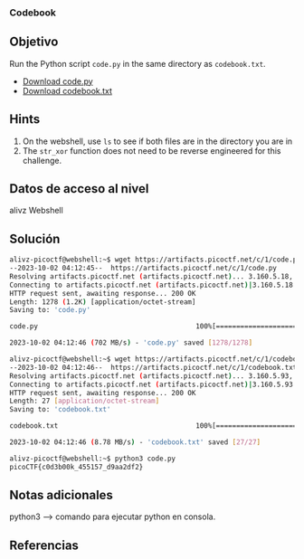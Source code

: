 ### Codebook
## Objetivo
Run the Python script `code.py` in the same directory as `codebook.txt`.

- [Download code.py](https://artifacts.picoctf.net/c/1/code.py)
- [Download codebook.txt](https://artifacts.picoctf.net/c/1/codebook.txt)

## Hints
1. On the webshell, use `ls` to see if both files are in the directory you are in
2. The `str_xor` function does not need to be reverse engineered for this challenge.
## Datos de acceso al nivel
alivz
Webshell
## Solución
```bash
alivz-picoctf@webshell:~$ wget https://artifacts.picoctf.net/c/1/code.py
--2023-10-02 04:12:45--  https://artifacts.picoctf.net/c/1/code.py
Resolving artifacts.picoctf.net (artifacts.picoctf.net)... 3.160.5.18, 3.160.5.71, 3.160.5.93, ...
Connecting to artifacts.picoctf.net (artifacts.picoctf.net)|3.160.5.18|:443... connected.
HTTP request sent, awaiting response... 200 OK
Length: 1278 (1.2K) [application/octet-stream]
Saving to: 'code.py'

code.py                                       100%[==============================================================================================>]   1.25K  --.-KB/s    in 0s      

2023-10-02 04:12:46 (702 MB/s) - 'code.py' saved [1278/1278]

alivz-picoctf@webshell:~$ wget https://artifacts.picoctf.net/c/1/codebook.txt
--2023-10-02 04:12:46--  https://artifacts.picoctf.net/c/1/codebook.txt
Resolving artifacts.picoctf.net (artifacts.picoctf.net)... 3.160.5.93, 3.160.5.18, 3.160.5.71, ...
Connecting to artifacts.picoctf.net (artifacts.picoctf.net)|3.160.5.93|:443... connected.
HTTP request sent, awaiting response... 200 OK
Length: 27 [application/octet-stream]
Saving to: 'codebook.txt'

codebook.txt                                  100%[==============================================================================================>]      27  --.-KB/s    in 0s      

2023-10-02 04:12:46 (8.78 MB/s) - 'codebook.txt' saved [27/27]

alivz-picoctf@webshell:~$ python3 code.py
picoCTF{c0d3b00k_455157_d9aa2df2}
```
## Notas adicionales
python3 --> comando para ejecutar python en consola.
## Referencias